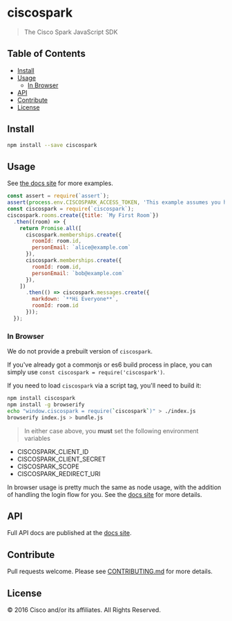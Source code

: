 # ciscospark

> The Cisco Spark JavaScript SDK

## Table of Contents

- [Install](#install)
- [Usage](#usage)
  - [In Browser](#in-browser)
- [API](#api)
- [Contribute](#contribute)
- [License](#license)

## Install

```bash
npm install --save ciscospark
```

## Usage

See [the docs site](https://ciscospark.github.io/spark-js-sdk/) for more examples.

```javascript
const assert = require(`assert`);
assert(process.env.CISCOSPARK_ACCESS_TOKEN, 'This example assumes you have set your access token as an environment variable');
const ciscospark = require(`ciscospark`);
ciscospark.rooms.create({title: `My First Room`})
  .then((room) => {
    return Promise.all([
      ciscospark.memberships.create({
        roomId: room.id,
        personEmail: `alice@example.com`
      }),
      ciscospark.memberships.create({
        roomId: room.id,
        personEmail: `bob@example.com`
      }),
    ])
      .then(() => ciscospark.messages.create({
        markdown: `**Hi Everyone**`,
        roomId: room.id
      }));
  });
```

### In Browser

We do not provide a prebuilt version of `ciscospark`.

If you've already got a commonjs or es6 build process in place, you can simply use `const ciscospark = require('ciscospark')`.

If you need to load `ciscospark` via a script tag, you'll need to build it:

```bash
npm install ciscospark
npm install -g browserify
echo "window.ciscospark = require(`ciscospark`)" > ./index.js
browserify index.js > bundle.js
```

> In either case above, you **must** set the following environment variables
- CISCOSPARK_CLIENT_ID
- CISCOSPARK_CLIENT_SECRET
- CISCOSPARK_SCOPE
- CISCOSPARK_REDIRECT_URI

In browser usage is pretty much the same as node usage, with the addition of handling the login flow for you. See the [docs site](https://ciscospark.github.io/spark-js-sdk/example/browsers/) for more details.

## API

Full API docs are published at the [docs site](https://ciscospark.github.io/spark-js-sdk/api/).

## Contribute

Pull requests welcome. Please see [CONTRIBUTING.md](../../CONTRIBUTING.md) for more details.

## License

&copy; 2016 Cisco and/or its affiliates. All Rights Reserved.
